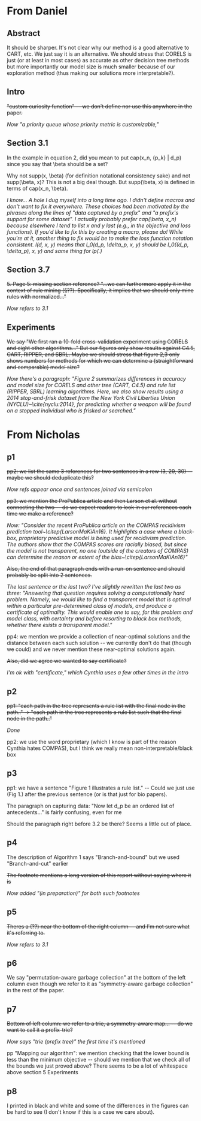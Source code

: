 # From Daniel

## Abstract
It should be sharper. It's not clear why our method is a good alternative to CART, etc. We just say it is
an alternative. We should stress that CORELS is just (or at least in most cases) as accurate as
other decision tree methods but more importantly our model size is much smaller because of our exploration method
(thus making our solutions more interpretable?).

## Intro
~~"custom curiosity function" -- we don't define nor use this anywhere in the paper.~~

*Now "a priority queue whose priority metric is customizable,"*

## Section 3.1

In the example in equation 2, did you mean to put
cap(x_n, {p_k} | d_p) since you say that \beta should be a set?

Why not supp(x, \beta) (for definition notational consistency sake) and not supp(\beta, x)?
This is not a big deal though. But supp(\beta, x) is defined in terms of cap(x_n, \beta).

*I know... A hole I dug myself into a long time ago.  I didn't define macros and don't want to fix it everywhere.  These choices had been motivated by the phrases along the lines of "data captured by a prefix" and "a prefix's support for some dataset".  I actually probably prefer cap(\beta, x_n) because elsewhere I tend to list x and y last (e.g., in the objective and loss functions).  If you'd like to fix this by creating a macro, please do!  While you're at it, another thing to fix would be to make the loss function notation consistent.  l(d, x, y) means that l_0(d_p, \delta_p, x, y) should be l_0((d_p, \delta_p), x, y) and same thing for lp(.)*

## Section 3.7

~~5. Page 5: missing section reference?
"...we can furthermore apply it in the context of rule mining (§??).
Specifically, it implies that we should only mine rules with normalized..."~~

*Now refers to 3.1*

## Experiments

~~We say "We first ran a 10-fold cross-validation experiment using CORELS and eight other algorithms..."
But our figures only show results against C4.5, CART, RIPPER, and SBRL. Maybe we should stress that figure 2,3 only
shows numbers for methods for which we can determine a (straightforward and comparable) model size?~~

*Now there's a paragraph: "Figure 2 summarizes differences in accuracy and model size
for CORELS and other tree (CART, C4.5) and rule list (RIPPER, SBRL) learning algorithms.
Here, we also show results using a 2014 stop-and-frisk dataset from the
New York Civil Liberties Union (NYCLU)~\cite{nyclu:2014}, for predicting whether
a weapon will be found on a stopped individual who is frisked or searched."*

# From Nicholas

## p1

~~pp2: we list the same 3 references for two sentences in a row (3, 29, 30) -- maybe we should deduplicate this?~~

*Now refs appear once and sentences joined via semicolon*

~~pp3: we mention the ProPublica article and then Larson et al. without connecting the two -- do we expect readers to look in our references each time we make a reference?~~

*Now: "Consider the recent ProPublica article on the COMPAS recidivism prediction tool~\citep{LarsonMaKiAn16}. It highlights a case where a black-box, proprietary predictive model is being used for recidivism prediction. The authors show that the COMPAS scores are racially biased, but since the model is not transparent, no one (outside of the creators of COMPAS) can determine the reason or extent of the bias~\citep{LarsonMaKiAn16}"*

~~Also, the end of that paragraph ends with a run-on sentence and should probably be split into 2 sentences.~~

*The last sentence or the last two?  I've slightly rewritten the last two as three: "Answering that question requires solving a computationally hard problem. Namely, we would like to find a transparent model that is optimal within a particular pre-determined class of models, and produce a certificate of optimality. This would enable one to say, for this problem and model class, with certainty and before resorting to black box methods, whether there exists a transparent model."*

pp4: we mention we provide a collection of near-optimal solutions and the distance between each such solution -- we currently don't do that (though we could) and we never mention these near-optimal solutions again.

~~Also, did we agree we wanted to say certificate?~~

*I'm ok with "certificate," which Cynthia uses a few other times in the intro*

## p2

~~pp1: "each path in the tree represents a rule list with the final node in the path.." -> "each path in the tree represents a rule list such that the final node in the path.."~~

*Done*

pp2: we use the word proprietary (which I know is part of the reason Cynthia hates COMPAS), but I think we really mean non-interpretable/black box

## p3

pp1: we have a sentence "Figure 1 illustrates a rule list." -- Could we just use (Fig 1.) after the previous sentence (or is that just for bio papers).

The paragraph on capturing data: "Now let d_p be an ordered list of antecedents..." is fairly confusing, even for me

Should the paragraph right before 3.2 be there? Seems a little out of place.

## p4
The description of Algorithm 1 says "Branch-and-bound" but we used "Branch-and-cut" earlier

~~The footnote mentions a long version of this report without saying where it is~~

*Now added "(in preparation)" for both such footnotes*

## p5
~~Theres a (??) near the bottom of the right column -- and I'm not sure what it's referring to.~~

*Now refers to 3.1*

## p6
We say "permutation-aware garbage collection" at the bottom of the left column even though we refer to it as "symmetry-aware garbage collection" in the rest of the paper.

## p7
~~Bottom of left column: we refer to a trie, a symmetry-aware map... -- do we want to call it a prefix-trie?~~

*Now says "trie (prefix tree)" the first time it's mentioned*

pp "Mapping our algorithm": we mention checking that the lower bound is less than the minimum objective -- should we mention that we check all of the bounds we just proved above?
There seems to be a lot of whitespace above section 5 Experiments

## p8
I printed in black and white and some of the differences in the figures can be hard to see (I don't know if this is a case we care about).
